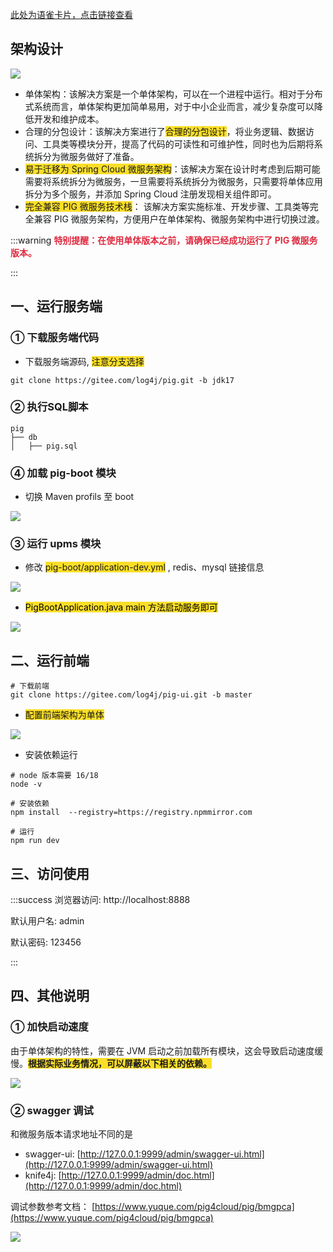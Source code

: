 [此处为语雀卡片，点击链接查看](https://www.yuque.com/docs/147533675#IrzMX)

## 架构设计
![](https://cdn.nlark.com/yuque/0/2023/png/283679/1700533656634-26d87aae-31eb-44ce-a2e6-fc33e8184887.png)

+ <font style="color:rgb(24, 26, 28);">单体架构：该解决方案是一个单体架构，可以在一个进程中运行。相对于分布式系统而言，单体架构更加简单易用，对于中小企业而言，减少复杂度可以降低开发和维护成本。</font>
+ <font style="color:rgb(24, 26, 28);">合理的分包设计：该解决方案进行了</font><font style="color:rgb(24, 26, 28);background-color:#FBDE28;">合理的分包设计</font><font style="color:rgb(24, 26, 28);">，将业务逻辑、数据访问、工具类等模块分开，提高了代码的可读性和可维护性，同时也为后期将系统拆分为微服务做好了准备。</font>
+ <font style="color:rgb(24, 26, 28);background-color:#FBDE28;">易于迁移为 Spring Cloud 微服务架构</font><font style="color:rgb(24, 26, 28);">：该解决方案在设计时考虑到后期可能需要将系统拆分为微服务，一旦需要将系统拆分为微服务，只需要将单体应用拆分为多个服务，并添加 Spring Cloud 注册发现相关组件即可。</font>
+ <font style="color:rgb(24, 26, 28);background-color:#FBDE28;">完全兼容 PIG 微服务技术栈</font><font style="color:rgb(24, 26, 28);">： 该解决方案实施标准、开发步骤、工具类等完全兼容 PIG 微服务架构，方便用户在单体架构、微服务架构中进行切换过渡。</font>



:::warning
**<font style="color:#DF2A3F;">特别提醒：在使用单体版本之前，请确保已经成功运行了 PIG 微服务版本。</font>**

:::

## 一、运行服务端
### ① 下载服务端代码
+ 下载服务端源码,  <font style="background-color:#FBDE28;">注意分支选择</font>

```shell
git clone https://gitee.com/log4j/pig.git -b jdk17
```

### ② 执行SQL脚本
```shell
pig
├── db
│   ├── pig.sql
```

### ④ 加载 pig-boot 模块
+ 切换 Maven profils 至 boot 

![](https://cdn.nlark.com/yuque/0/2024/png/283679/1713334205920-02749b6a-3a0a-4dee-acec-e3df113266e1.png)

### ③ 运行 upms 模块
+ 修改 <font style="background-color:#FBDE28;">pig-boot/application-dev.yml</font>  , redis、mysql 链接信息

![](https://cdn.nlark.com/yuque/0/2024/png/283679/1712644523061-baa7c014-3a28-4b75-bf2a-d57149db8b46.png)

+ <font style="color:#000000;background-color:#FBDE28;">PigBootApplication.java main 方法启动服务即可</font>

![](https://cdn.nlark.com/yuque/0/2024/png/283679/1712644593758-49f0f659-d8c1-4277-a131-5bba3fa3f334.png)

## 二、运行前端
```shell
# 下载前端
git clone https://gitee.com/log4j/pig-ui.git -b master
```

+ <font style="background-color:#FBDE28;">配置前端架构为单体</font>

![](https://minio.pigx.top/oss/202311/1700473026.png)

+ 安装依赖运行

```shell
# node 版本需要 16/18
node -v  

# 安装依赖
npm install  --registry=https://registry.npmmirror.com

# 运行
npm run dev
```

## 三、访问使用
:::success
浏览器访问:  http://localhost:8888

默认用户名: admin

默认密码: 123456

:::





## 四、其他说明
### ① 加快启动速度
由于单体架构的特性，需要在 JVM 启动之前加载所有模块，这会导致启动速度缓慢。**<font style="background-color:#FBDE28;">根据实际业务情况，可以屏蔽以下相关的依赖。</font>**

![](https://cdn.nlark.com/yuque/0/2024/png/283679/1713335024964-cbefd3ba-4d5f-44ec-8158-d33a5cc57ed0.png)



### ② swagger 调试
和微服务版本请求地址不同的是

+ swagger-ui: [http://127.0.0.1:9999/admin/swagger-ui.html](http://127.0.0.1:9999/admin/swagger-ui.html) 
+ knife4j: [http://127.0.0.1:9999/admin/doc.html](http://127.0.0.1:9999/admin/doc.html)

调试参数参考文档： [https://www.yuque.com/pig4cloud/pig/bmgpca](https://www.yuque.com/pig4cloud/pig/bmgpca)

![](https://cdn.nlark.com/yuque/0/2023/png/283679/1700527095040-b7284663-dc53-4c11-a0c2-7b59c1cd2a08.png)

